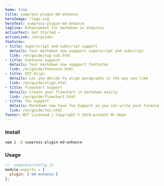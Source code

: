 ```yaml
---
home: true
title: vuepress-plugin-md-enhance
heroImage: /logo.svg
heroText: vuepress-plugin-md-enhance
tagline: Enhancement for markdown in Vuepress
actionText: Get Started →
actionLink: /en/guide/
features:
- title: Superscript and subscript support
  details: Your markdown now suppport superscript and subscript
  link: /en/guide/sup-sub.html
- title: Footnote support
  details: Your markdown now suppport footnotes
  link: /en/guide/footnote.html
- title: DIY Align
  details: Let you decide to align paragraphs in the way you like
  link: /en/guide/align.html
- title: Flowchart Support
  details: Create your flowchart in markdown easily
  link: /en/guide/flowchart.html
- title: Tex Support
  details: Markdown now have Tex Support so you can write yout formula easily
  link: /en/guide/tex.html
footer: MIT Licensed | Copyright © 2019-present Mr.Hope
---
```


### Install

```bash
npm i -D vuepress-plugin-md-enhance
```

### Usage

```js {3}
// .vuepress/config.js
module.exports = {
  plugin: ['md-enhance']
};
```
